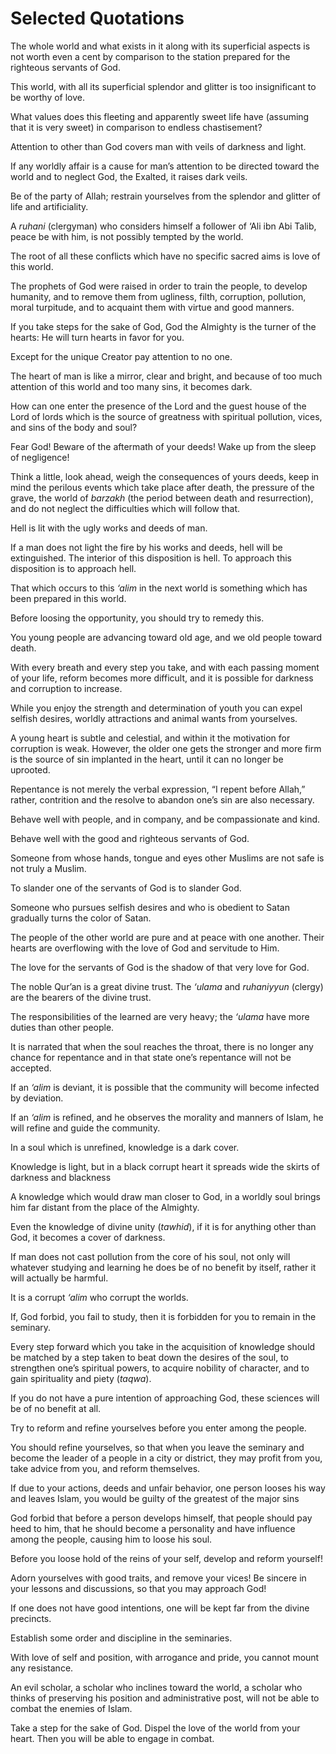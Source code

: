 Selected Quotations
===================

The whole world and what exists in it along with its superficial aspects
is not worth even a cent by comparison to the station prepared for the
righteous servants of God.

This world, with all its superficial splendor and glitter is too
insignificant to be worthy of love.

What values does this fleeting and apparently sweet life have (assuming
that it is very sweet) in comparison to endless chastisement?

Attention to other than God covers man with veils of darkness and light.

If any worldly affair is a cause for man’s attention to be directed
toward the world and to neglect God, the Exalted, it raises dark veils.

Be of the party of Allah; restrain yourselves from the splendor and
glitter of life and artificiality.

A *ruhani* (clergyman) who considers himself a follower of ‘Ali ibn Abi
Talib, peace be with him, is not possibly tempted by the world.

The root of all these conflicts which have no specific sacred aims is
love of this world.

The prophets of God were raised in order to train the people, to develop
humanity, and to remove them from ugliness, filth, corruption,
pollution, moral turpitude, and to acquaint them with virtue and good
manners.

If you take steps for the sake of God, God the Almighty is the turner of
the hearts: He will turn hearts in favor for you.

Except for the unique Creator pay attention to no one.

The heart of man is like a mirror, clear and bright, and because of too
much attention of this world and too many sins, it becomes dark.

How can one enter the presence of the Lord and the guest house of the
Lord of lords which is the source of greatness with spiritual pollution,
vices, and sins of the body and soul?

Fear God! Beware of the aftermath of your deeds! Wake up from the sleep
of negligence!

Think a little, look ahead, weigh the consequences of yours deeds, keep
in mind the perilous events which take place after death, the pressure
of the grave, the world of *barzakh* (the period between death and
resurrection), and do not neglect the difficulties which will follow
that.

Hell is lit with the ugly works and deeds of man.

If a man does not light the fire by his works and deeds, hell will be
extinguished. The interior of this disposition is hell. To approach this
disposition is to approach hell.

That which occurs to this *‘alim* in the next world is something which
has been prepared in this world.

Before loosing the opportunity, you should try to remedy this.

You young people are advancing toward old age, and we old people toward
death.

With every breath and every step you take, and with each passing moment
of your life, reform becomes more difficult, and it is possible for
darkness and corruption to increase.

While you enjoy the strength and determination of youth you can expel
selfish desires, worldly attractions and animal wants from yourselves.

A young heart is subtle and celestial, and within it the motivation for
corruption is weak. However, the older one gets the stronger and more
firm is the source of sin implanted in the heart, until it can no longer
be uprooted.

Repentance is not merely the verbal expression, “I repent before Allah,”
rather, contrition and the resolve to abandon one’s sin are also
necessary.

Behave well with people, and in company, and be compassionate and kind.

Behave well with the good and righteous servants of God.

Someone from whose hands, tongue and eyes other Muslims are not safe is
not truly a Muslim.

To slander one of the servants of God is to slander God.

Someone who pursues selfish desires and who is obedient to Satan
gradually turns the color of Satan.

The people of the other world are pure and at peace with one another.
Their hearts are overflowing with the love of God and servitude to Him.

The love for the servants of God is the shadow of that very love for
God.

The noble Qur’an is a great divine trust. The *‘ulama* and *ruhaniyyun*
(clergy) are the bearers of the divine trust.

The responsibilities of the learned are very heavy; the *‘ulama* have
more duties than other people.

It is narrated that when the soul reaches the throat, there is no longer
any chance for repentance and in that state one’s repentance will not be
accepted.

If an *‘alim* is deviant, it is possible that the community will become
infected by deviation.

If an *‘alim* is refined, and he observes the morality and manners of
Islam, he will refine and guide the community.

In a soul which is unrefined, knowledge is a dark cover.

Knowledge is light, but in a black corrupt heart it spreads wide the
skirts of darkness and blackness

A knowledge which would draw man closer to God, in a worldly soul brings
him far distant from the place of the Almighty.

Even the knowledge of divine unity (*tawhid*), if it is for anything
other than God, it becomes a cover of darkness.

If man does not cast pollution from the core of his soul, not only will
whatever studying and learning he does be of no benefit by itself,
rather it will actually be harmful.

It is a corrupt *‘alim* who corrupt the worlds.

If, God forbid, you fail to study, then it is forbidden for you to
remain in the seminary.

Every step forward which you take in the acquisition of knowledge should
be matched by a step taken to beat down the desires of the soul, to
strengthen one’s spiritual powers, to acquire nobility of character, and
to gain spirituality and piety (*taqwa*).

If you do not have a pure intention of approaching God, these sciences
will be of no benefit at all.

Try to reform and refine yourselves before you enter among the people.

You should refine yourselves, so that when you leave the seminary and
become the leader of a people in a city or district, they may profit
from you, take advice from you, and reform themselves.

If due to your actions, deeds and unfair behavior, one person looses his
way and leaves Islam, you would be guilty of the greatest of the major
sins

God forbid that before a person develops himself, that people should pay
heed to him, that he should become a personality and have influence
among the people, causing him to loose his soul.

Before you loose hold of the reins of your self, develop and reform
yourself!

Adorn yourselves with good traits, and remove your vices! Be sincere in
your lessons and discussions, so that you may approach God!

If one does not have good intentions, one will be kept far from the
divine precincts.

Establish some order and discipline in the seminaries.

With love of self and position, with arrogance and pride, you cannot
mount any resistance.

An evil scholar, a scholar who inclines toward the world, a scholar who
thinks of preserving his position and administrative post, will not be
able to combat the enemies of Islam.

Take a step for the sake of God. Dispel the love of the world from your
heart. Then you will be able to engage in combat.


